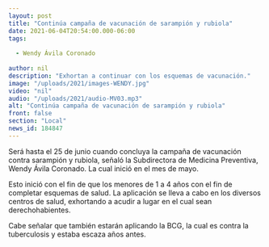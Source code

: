 ```yaml
---
layout: post
title: "Continúa campaña de vacunación de sarampión y rubiola"
date: 2021-06-04T20:54:00.000-06:00
tags:
  
  - Wendy Ávila Coronado
  
author: nil
description: "Exhortan a continuar con los esquemas de vacunación."
image: "/uploads/2021/images-WENDY.jpg"
video: "nil"
audio: "/uploads/2021/audio-MV03.mp3"
alt: "Continúa campaña de vacunación de sarampión y rubiola"
front: false
section: "Local"
news_id: 184847
---
```


Será hasta el 25 de junio cuando concluya la campaña de vacunación contra sarampión y rubiola, señaló la Subdirectora de Medicina Preventiva, Wendy Ávila Coronado. La cual inició en el mes de mayo.

Esto inició con el fin de que los menores de 1 a 4 años con el fin de completar esquemas de salud. La aplicación se lleva a cabo en los diversos centros de salud, exhortando a acudir a lugar en el cual sean derechohabientes.

Cabe señalar que también estarán aplicando la BCG, la cual es contra la tuberculosis y estaba escaza años antes.
